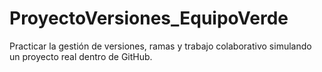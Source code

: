 # ProyectoVersiones_EquipoVerde
Practicar la gestión de versiones, ramas y trabajo colaborativo simulando un  proyecto real dentro de GitHub. 

